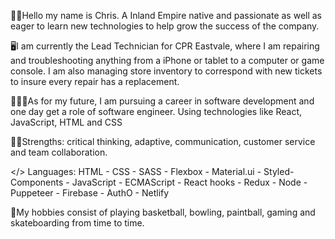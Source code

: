 👋🏽Hello my name is Chris. A Inland Empire native and passionate as well as eager to learn new technologies to help grow the success of the company.

🖥I am currently the Lead Technician for CPR Eastvale, where I am repairing and troubleshooting anything from a iPhone or tablet to a computer or game console. I am also managing store inventory to correspond with new tickets to insure every repair has a replacement. 

👨🏽‍💻As for my future, I am pursuing a career in software development and one day get a role of software engineer. Using technologies like React, JavaScript, HTML and CSS

💪🏽Strengths: critical thinking, adaptive, communication, customer service and team collaboration.

</> Languages: HTML - CSS - SASS - Flexbox - Material.ui - Styled-Components - JavaScript - ECMAScript - React hooks - Redux - Node - Puppeteer - Firebase - AuthO - Netlify

🎳My hobbies consist of playing basketball, bowling, paintball, gaming and skateboarding from time to time. 



<!---
CJimenez-O/CJimenez-O is a ✨ special ✨ repository because its `README.md` (this file) appears on your GitHub profile.
You can click the Preview link to take a look at your changes.
--->

